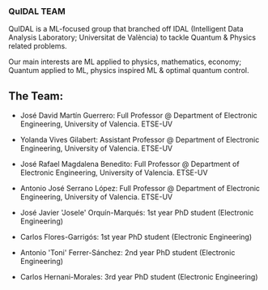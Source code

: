 ### QuIDAL TEAM

QuIDAL is a ML-focused group that branched off IDAL (Intelligent Data Analysis Laboratory; Universitat de València) to tackle Quantum & Physics related problems.

Our main interests are ML applied to physics, mathematics, economy; Quantum applied to ML, physics inspired ML & optimal quantum control.

## The Team:

- José David Martín Guerrero: Full Professor @ Department of Electronic Engineering, University of Valencia. ETSE-UV
- Yolanda Vives Gilabert: Assistant Professor @ Department of Electronic Engineering, University of Valencia. ETSE-UV
- José Rafael Magdalena Benedito: Full Professor @ Department of Electronic Engineering, University of Valencia. ETSE-UV
- Antonio José Serrano López: Full Professor @ Department of Electronic Engineering, University of Valencia. ETSE-UV



- José Javier 'Josele' Orquín-Marqués: 1st year PhD student (Electronic Engineering)
- Carlos Flores-Garrigós: 1st year PhD student (Electronic Engineering)
- Antonio 'Toni' Ferrer-Sánchez: 2nd year PhD student (Electronic Engineering)
- Carlos Hernani-Morales: 3rd year PhD student (Electronic Engineering)



<!--
**QuidalETSEUV/QuidalETSEUV** is a ✨ _special_ ✨ repository because its `README.md` (this file) appears on your GitHub profile.

Here are some ideas to get you started:

- 🔭 I’m currently working on ...
- 🌱 I’m currently learning ...
- 👯 I’m looking to collaborate on ...
- 🤔 I’m looking for help with ...
- 💬 Ask me about ...
- 📫 How to reach me: ...
- 😄 Pronouns: ...
- ⚡ Fun fact: ...
-->

